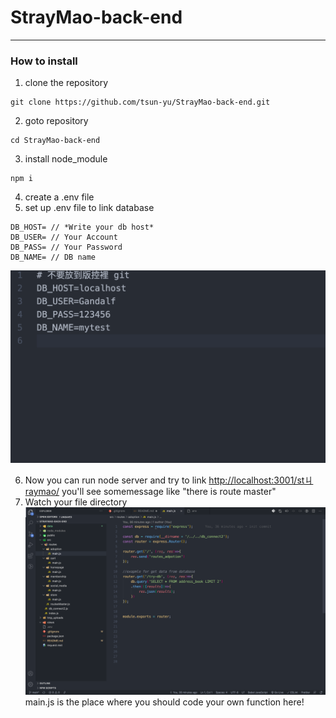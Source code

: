 # StrayMao-back-end

---

### How to install

1. clone the repository

```
git clone https://github.com/tsun-yu/StrayMao-back-end.git
```

2. goto repository

```
cd StrayMao-back-end
```

3. install node_module

```
npm i
```

4. create a .env file
5. set up .env file to link database
```
DB_HOST= // *Write your db host*
DB_USER= // Your Account
DB_PASS= // Your Password
DB_NAME= // DB name
```
![example](./data/example.png "example") 


6. Now you can run node server and try to link <http://localhost:3001/stㄐraymao/>
you'll see somemessage like "there is route master" 
7. Watch your file directory
![code here](./data/code_here.png "Code Here")
main.js is the place where you should code your own function here!
